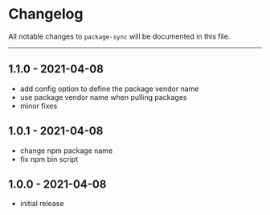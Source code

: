 # Changelog

All notable changes to `package-sync` will be documented in this file.

---

## 1.1.0 - 2021-04-08

- add config option to define the package vendor name
- use package vendor name when pulling packages
- minor fixes

## 1.0.1 - 2021-04-08

- change npm package name
- fix npm bin script

## 1.0.0 - 2021-04-08

- initial release
